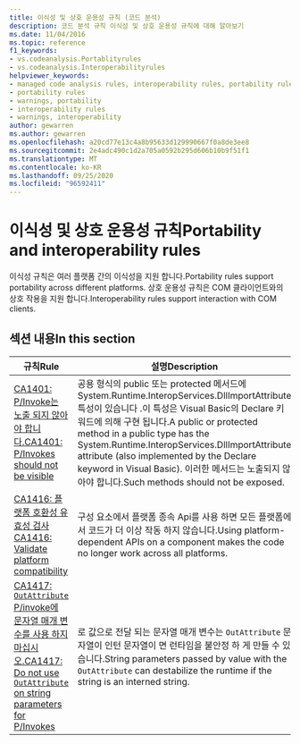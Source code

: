 ```yaml
---
title: 이식성 및 상호 운용성 규칙 (코드 분석)
description: 코드 분석 규칙 이식성 및 상호 운용성 규칙에 대해 알아보기
ms.date: 11/04/2016
ms.topic: reference
f1_keywords:
- vs.codeanalysis.Portablityrules
- vs.codeanalysis.Interoperabilityrules
helpviewer_keywords:
- managed code analysis rules, interoperability rules, portability rules
- portability rules
- warnings, portability
- interoperability rules
- warnings, interoperability
author: gewarren
ms.author: gewarren
ms.openlocfilehash: a20cd77e13c4a8b95633d129990667f0a8de3ee8
ms.sourcegitcommit: 2e4adc490c1d2a705a0592b295d606b10b9f51f1
ms.translationtype: MT
ms.contentlocale: ko-KR
ms.lasthandoff: 09/25/2020
ms.locfileid: "96592411"
---
```

# <a name="portability-and-interoperability-rules"></a><span data-ttu-id="884cc-103">이식성 및 상호 운용성 규칙</span><span class="sxs-lookup"><span data-stu-id="884cc-103">Portability and interoperability rules</span></span>

<span data-ttu-id="884cc-104">이식성 규칙은 여러 플랫폼 간의 이식성을 지원 합니다.</span><span class="sxs-lookup"><span data-stu-id="884cc-104">Portability rules support portability across different platforms.</span></span> <span data-ttu-id="884cc-105">상호 운용성 규칙은 COM 클라이언트와의 상호 작용을 지원 합니다.</span><span class="sxs-lookup"><span data-stu-id="884cc-105">Interoperability rules support interaction with COM clients.</span></span>

## <a name="in-this-section"></a><span data-ttu-id="884cc-106">섹션 내용</span><span class="sxs-lookup"><span data-stu-id="884cc-106">In this section</span></span>

| <span data-ttu-id="884cc-107">규칙</span><span class="sxs-lookup"><span data-stu-id="884cc-107">Rule</span></span> | <span data-ttu-id="884cc-108">설명</span><span class="sxs-lookup"><span data-stu-id="884cc-108">Description</span></span> |
| - | - |
| [<span data-ttu-id="884cc-109">CA1401: P/Invoke는 노출 되지 않아야 합니다.</span><span class="sxs-lookup"><span data-stu-id="884cc-109">CA1401: P/Invokes should not be visible</span></span>](ca1401.md) | <span data-ttu-id="884cc-110">공용 형식의 public 또는 protected 메서드에 System.Runtime.InteropServices.DllImportAttribute 특성이 있습니다 .이 특성은 Visual Basic의 Declare 키워드에 의해 구현 됩니다.</span><span class="sxs-lookup"><span data-stu-id="884cc-110">A public or protected method in a public type has the System.Runtime.InteropServices.DllImportAttribute attribute (also implemented by the Declare keyword in Visual Basic).</span></span> <span data-ttu-id="884cc-111">이러한 메서드는 노출되지 않아야 합니다.</span><span class="sxs-lookup"><span data-stu-id="884cc-111">Such methods should not be exposed.</span></span> |
| [<span data-ttu-id="884cc-112">CA1416: 플랫폼 호환성 유효성 검사</span><span class="sxs-lookup"><span data-stu-id="884cc-112">CA1416: Validate platform compatibility</span></span>](ca1416.md) | <span data-ttu-id="884cc-113">구성 요소에서 플랫폼 종속 Api를 사용 하면 모든 플랫폼에서 코드가 더 이상 작동 하지 않습니다.</span><span class="sxs-lookup"><span data-stu-id="884cc-113">Using platform-dependent APIs on a component makes the code no longer work across all platforms.</span></span> |
| [<span data-ttu-id="884cc-114">CA1417: `OutAttribute` P/invoke에 문자열 매개 변수를 사용 하지 마십시오.</span><span class="sxs-lookup"><span data-stu-id="884cc-114">CA1417: Do not use `OutAttribute` on string parameters for P/Invokes</span></span>](ca1417.md) | <span data-ttu-id="884cc-115">로 값으로 전달 되는 문자열 매개 변수는 `OutAttribute` 문자열이 인턴 문자열이 면 런타임을 불안정 하 게 만들 수 있습니다.</span><span class="sxs-lookup"><span data-stu-id="884cc-115">String parameters passed by value with the `OutAttribute` can destabilize the runtime if the string is an interned string.</span></span> |
